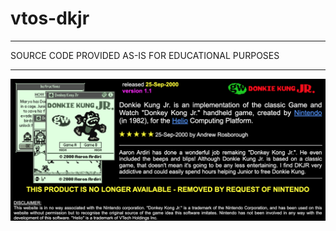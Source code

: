 # vtos-dkjr

----------------------------------------------------------------------------

 SOURCE CODE PROVIDED AS-IS FOR EDUCATIONAL PURPOSES

----------------------------------------------------------------------------

![dkjr info](images/dkjr-index.png)
